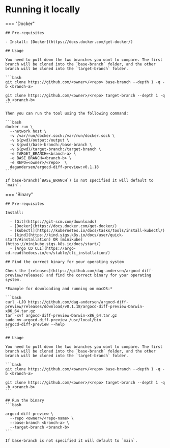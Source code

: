 # Running it locally

=== "Docker"

    ## Pre-requisites

    - Install: [Docker](https://docs.docker.com/get-docker/)

    ## Usage

    You need to pull down the two branches you want to compare. The first branch will be cloned into the `base-branch` folder, and the other branch will be cloned into the `target-branch` folder.

    ```bash
    git clone https://github.com/<owner>/<repo> base-branch --depth 1 -q -b <branch-a>

    git clone https://github.com/<owner>/<repo> target-branch --depth 1 -q -b <branch-b>
    ```

    Then you can run the tool using the following command:

    ```bash
    docker run \
      --network host \
      -v /var/run/docker.sock:/var/run/docker.sock \
      -v $(pwd)/output:/output \
      -v $(pwd)/base-branch:/base-branch \
      -v $(pwd)/target-branch:/target-branch \
      -e TARGET_BRANCH=<branch-a> \
      -e BASE_BRANCH=<branch-b> \
      -e REPO=<owner>/<repo>  \
      dagandersen/argocd-diff-preview:v0.1.18
    ```

    If base-branch(`BASE_BRANCH`) is not specified it will default to `main`.

=== "Binary"

    ## Pre-requisites

    Install:

      - [Git](https://git-scm.com/downloads)
      - [Docker](https://docs.docker.com/get-docker/)
      - [kubectl](https://kubernetes.io/docs/tasks/tools/install-kubectl/)
      - [kind](https://kind.sigs.k8s.io/docs/user/quick-start/#installation) OR [minikube](https://minikube.sigs.k8s.io/docs/start/)
      - [Argo CD CLI](https://argo-cd.readthedocs.io/en/stable/cli_installation/)

    ## Find the correct binary for your operating system

    Check the [releases](https://github.com/dag-andersen/argocd-diff-preview/releases) and find the correct binary for your operating system.

    *Example for downloading and running on macOS:*

    ```bash
    curl -LJO https://github.com/dag-andersen/argocd-diff-preview/releases/download/v0.1.18/argocd-diff-preview-Darwin-x86_64.tar.gz
    tar -xvf argocd-diff-preview-Darwin-x86_64.tar.gz
    sudo mv argocd-diff-preview /usr/local/bin
    argocd-diff-preview --help
    ```

    ## Usage

    You need to pull down the two branches you want to compare. The first branch will be cloned into the `base-branch` folder, and the other branch will be cloned into the `target-branch` folder.

    ```bash
    git clone https://github.com/<owner>/<repo> base-branch --depth 1 -q -b <branch-a>

    git clone https://github.com/<owner>/<repo> target-branch --depth 1 -q -b <branch-b>
    ```

    ## Run the binary
    ```bash

    argocd-diff-preview \
      --repo <owner>/<repo-name> \
      --base-branch <branch-a> \
      --target-branch <branch-b>
    ```

    If base-branch is not specified it will default to `main`.

<!-- 
=== "Source"

    ## Pre-requisites

    Install:

    - [Git](https://git-scm.com/downloads)
    - [Docker](https://docs.docker.com/get-docker/)
    - [kubectl](https://kubernetes.io/docs/tasks/tools/install-kubectl/)
    - [kind](https://kind.sigs.k8s.io/docs/user/quick-start/#installation) OR [minikube](https://minikube.sigs.k8s.io/docs/start/)
    - [Argo CD CLI](https://argo-cd.readthedocs.io/en/stable/cli_installation/)
    - [Rust](https://www.rust-lang.org/tools/install)

    ## Clone the repository

    ```bash
    git clone https://github.com/dag-andersen/argocd-diff-preview
    cd argocd-diff-preview
    cargo run -- --help
    ```

    ## Usage

    You need to pull down the two branches you want to compare. The first branch will be cloned into the `base-branch` folder, and the other branch will be cloned into the `target-branch` folder.

    ```bash
    git clone https://github.com/<owner>/<repo> base-branch --depth 1 -q -b <branch-a>

    git clone https://github.com/<owner>/<repo> target-branch --depth 1 -q -b <branch-b>
    ```

    ## Run the code

    ```bash
    cargo run -- \
      --repo <owner>/<repo-name> \
      --base-branch <branch-a> \
      --target-branch <branch-b>
    ```

    If base-branch is not specified it will default to `main`.
 -->
